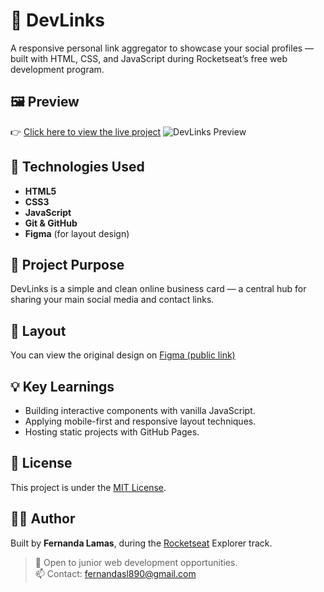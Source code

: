 # 📱 DevLinks

A responsive personal link aggregator to showcase your social profiles — built with HTML, CSS, and JavaScript during Rocketseat’s free web development program.

## 🖼️ Preview

👉 [Click here to view the live project](https://fernandalamas.github.io/DevLinks/)
![DevLinks Preview](https://github.com/user-attachments/assets/bedf6a6b-928e-4ecb-815c-b6cfbae72b9f)

## 🚀 Technologies Used

- **HTML5**
- **CSS3**
- **JavaScript**
- **Git & GitHub**
- **Figma** (for layout design)

## 🎯 Project Purpose

DevLinks is a simple and clean online business card — a central hub for sharing your main social media and contact links.

## 📐 Layout

You can view the original design on [Figma (public link)](https://www.figma.com/community/file/1187422022288947321)

## 💡 Key Learnings

- Building interactive components with vanilla JavaScript.
- Applying mobile-first and responsive layout techniques.
- Hosting static projects with GitHub Pages.

## 📄 License

This project is under the [MIT License](./LICENSE).

## 🙋‍♀️ Author

Built by **Fernanda Lamas**, during the [Rocketseat](https://www.rocketseat.com.br/) Explorer track.

> 💼 Open to junior web development opportunities.  
> 📫 Contact: fernandasl890@gmail.com 
